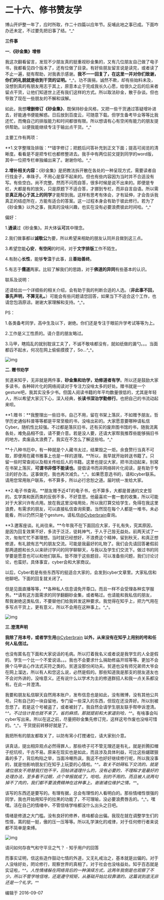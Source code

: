 # 二十六、修书赞友学

博山开炉整一年了，应时所取，作二十四篇以应年节。反哺此地之事已成。下面咋办还未定，不过要先把旧事了结。^_^

**三件事**

**一.《砂金集》增修**

我这次翻看留言，发现不少朋友真的挺重视砂金集的，又有几位朋友自己做了电子书，我都看见四个版本了，还有位做了目录。有好些朋友留言说是读完，或者读了不止一遍，挺有帮助，对我表示感谢。**我不一一回复了，在这里一并对你们致谢，你们的礼貌就是收到干货的证明。**^_^。功不唐捐，诚然不欺，却有些始料未及，没想到真的有朋友用志于其上，原意本止于完成我长久心愿，给很久之后的后来者留点干货，让他们知道世上还有我们这样的方式。所以取法砂金，散于杂谈。但也导致了现在一些朋友的不解和误解。

如此，我想**增删修订《砂金集》**，既保持砂金风格，又把一些干货通过答疑增补进去，好能通书便能解惑。日后放到百度云，可随意下载。但学生备考毕业等等比我还忙，而俺自己的排版能力和时间都很有限。所以想请有心有空闲有能力的朋友提供帮助。以便我能继续专注于输出点干货。^_^

主要工作有两项：

**1.文字整理及排版：**错字修订；把题后问答补充到正文下面；提高可阅览的清晰度。看看是不是把专栏也都修整进去。我手中有两位前文提到同学的word版，其中一位把专栏单独编出来了。谢谢你哈。^_^

**2.增补相关内容：**《砂金集》是把教法拆开散在各处的一种呈现方式，需要读者自行找金子，串珠子。不用心是穿不起来的。但也有些内容因为当时并不合适没有写。有些空白。尚不完整。然而不问而自答，很多时候是说不出来的。即便是专栏，大都是有的放矢，只是原题下不适合答，才挪到专栏，而非自言自语。所以需要**真正用心于其上的同学**才能帮到我。这样有思考有体会，才有延伸，才会告诉我真正的结症所在，方能有适合的答案。这一过程本身会有助于彼此修行。若为了《砂金集》以外之事，我真的没啥兴趣，也实在没有必要浪费彼此时间哈。^_^

偏好：

1.**通读**过《砂金集》。并大体**认可**其中理念。

2.我们做事都以**诚敬公**为要，所以希望来相助的朋友认同并且做到这三点。

3.希望您能**心安**，**有空闲**的时间，对于**文字排版**工作不陌生。

4.有耐心**长性**，能够**专注**于此事，且**善始善终**。

5.有志于**儒道**两家。比较了解我们的思路，对于**佛道的异同**有些基本的认识。

联系及说明：

还请给出一个详细些的相关介绍，会有助于我的判断合适的人选。（**非此事不回，事先声明，不算无礼。**）可能会有些问题请您回答，如果当下不适合这个工作，也请您包涵原谅。谢谢大家理解和支持。^_^。

PS：

1.各类备考同学，高中生及以下，谢绝。你们还是专注于眼前升学考试等等为上。

2.工作是义工性质的。请介意的朋友略过。

3.马甲，瞎捣乱的就别耽误工夫了，不诚不敬啥都没有，就如纸做的漏勺。。。当面都舀不起水，何况在网上偷偷摸摸了，So...^_^。

![img](https://pic3.zhimg.com/80/8c584749f7461280df79f1e91c04ee3a_hd.jpg)

**二. 赠书劝学**

贫道来知乎，无非就是两件事，**砂金集和劝学，劝修道者有学**。所以还是鼓励大家多读书，各种碎片化的网络阅读对于专注力没啥太多的好处。赠书就是一个gesture吧，我其实没多少书。但国人阅读书籍的年平均数量很低的，尤其是年轻人，所以希望大家沉下心，深入经典，**长读书深治学勤修行**。也把自己的书流动起来呗。

**1.赠书：**我整理出一些旧书，自己不用，留在书架上落灰，不如赠予朋友。哲学历史通俗科普等等都是平常至极的书，没啥出彩的。大家愿意要哪种请私信Cyber。随机性比较强。不过都是落灰旧书，还有买的废弃图书馆的书，随我流离各处，难免品相不佳，请不要介意。若是没人要，还请大家帮我推荐些能够捐旧书的地方。卖废品太浪费了。我实在不怎么了解这些哈。^_^

**十八种书厄中，有一种就是个人藏书太过，结果毁之一炬。余食赘行当真不可取，即便用在藏书雅事上也是一样的道理。**所以，我早就开始转送书籍了。只留一些时常查阅以及相关传给后人的书籍。这里也提议大家，把书流动起来，别窝在书架上落灰，**可谓书非借不能读也**。提倡读书而非网络碎片化阅读，是有助于专注的好办法。这事做完，我也再次减负。^_^。如果愿意选书的，请和cyber联系。请用您常用账户联系，书不算多，所以必行忠恕之道。届时统一发给大家。

**2.电子书查询。**朋友赠予近4T的电子书，也不算多，大都是普通的文史哲的。玄学类和医药类的反倒不多，不好意思。他最喜欢一套一套的收集，所以可能对于大家兴许有点用。放在我这里没啥用处，所以我打算交给学生，免得在我这里浪费，有需求的朋友，可以直接私信查询索要。当然现在每个人都是一堆书，未必能看，所以仍然只是个gesture。请私信[@Cyberbrain](https://www.zhihu.com/people/666f3b524e84e4723a15a9b058c20a63)查询。



**3.邀客座谈。礼尚往来。**今年我不在下面回应大家，于礼有失，究其原因，是因为回复效果不好，多流于泛泛，徒耗神气，于人于己皆无益处。前两天试了一次，匆匆忙忙不甚理想。当时就已经想好，不浪费这个精神，留到秋天，和真正想修道，有礼貌有志气的朋友交流。可能是我最好的礼物了。我们会先请回答暑假前那两道题和长久以来研讨学问的同学聊聊天，与我以及学生们交流下。做过书的同学要是愿意也可以和他们联系。皆不限于这些题目，可以准备些问题，我们讨论讨论，也蛮好。具体事宜，cyber会和大家商议。

以后，Cyber若是有些东西写的挺适合大家的，会发到cyber文章里。大家私信和他聊吧。下面的回复就关闭了。

但是见面直播等等，**各种私人信息请免开尊口。而且一样不会受理各种玄学服务。**请有这方面需求的同学翻翻砂金集，或者略过。也请能和我私信的朋友，帮我谢绝这类私信，不要替他们给我转发这种要求。我觉得在知乎上，把力气用在多写点干货上，更有意义，所以不会用在这种事上。^_^。

![img](https://pic2.zhimg.com/80/aceafd14b5c57caa910c7b73c639d969_hd.jpg)

**三.澄清声明**

**我除了用本号，或者学生用**[@Cyberbrain](https://www.zhihu.com/people/666f3b524e84e4723a15a9b058c20a63) **以外，从来没有在知乎上用别的号和任何人私信过。**

也没有匿名在下面和大家说话的毛病。所以打着我名义或者说是我学生的人全是假的。学生一个比一个不爱说话。。。我也不会要求什么捐助修庙开班等等。更加不会换个马甲谈心作法式买符之类的。贫道没那份闲功夫。贫道也没有师兄弟师大爷会在网上溜达，所以有人和您这么说，必然是假的。那些知道我是那支的朋友道友也不会对外讲的，没啥意义。还有说什么以学术为主的修道群招人和我一点关系都没有。在此一并澄清。



我要和朋友私信聊天自然用本账户，发布信息也是如此，没有微博，没有其他公共号。只有自己的一块自留地，专门留一些深入的东西，但现在还没弄好。所以别被忽悠了。若是这个号被盗了，或者被封了。我自然会请学生朋友联手帮申诉澄清。^_^。不过估计我也就不来了。省的麻烦。那就提前和大家道别哈，^_^。有啥事会叫cyber写出来。所以在这之前，尽量把砂金集先修订完，这样这号作废也没啥可惜的。^_^。干货提前转移好就是了。

我把所有的朋友都取关了，以防有宵小打搅诸位，请大家别介意。

讲真话，提出相异观点必然得罪人，那些喷子可不管无理还是有礼，就是折腾扣帽子挖坑呗，千古不易。原来在现实也是如此，而且涉及具体利益，可比这些龌蹉狠毒的多了，背后构陷之举，当面冷嘲热讽，我这不也好好继续修行呢，所以我没事的，就是怕影响朋友们在知乎上玩耍的心情啦。^_^。取关不妨碍私下交流的。就是诸位朋友不用替我打抱不平，回帖讲道理什么的，没有必要的，不理睬才是最好的处理办法，至多看不过眼，点个举报就成了。哈哈。别的不用的。而且被人说两句掉不了肉的，我们都不要浪费精神在这种事上。谢谢诸位维护之情。^_^。

该写的东西还是要写的。有理有据，总会有理性的人看明白的。那些情绪性很强的同学，我也开始用知乎的拉黑的功能了，不可理喻，没必要浪费唇舌的。^_^。嘿嘿。活在自己的情绪中，不管信啥学啥都没什么出头之日吧。

情绪是修道之大门槛。没有良好的修养，练啥都会出偏。我现在就在调整学生们的性情，蔫的挺一挺，傲的压一压等等。所以礼学演化的戒律，对于任何修行者来说都不简单是束缚。



![img](https://pic4.zhimg.com/80/564e4ce70129bddf767a1a3643a5a12f_hd.jpg)

请问如何存夜气和守平旦之气？ - 知乎用户的回答



而事实证明，信这些造作鼓动七情的外道，又无礼戒治之，基本就是出偏的。对于人没啥好处，罔论修行，观察世界的真相了。对于社会也没啥益处。知乎百态就是实证啦，^_^。人性情绪躲在网络背后的一种演绎方式，这两年我倒是也观察了不少。所以不管学啥信啥，还是遵守规矩，从基础开始比较靠谱的。这篇说到底无非还是一个礼字。^_^

编辑于 2016-09-07